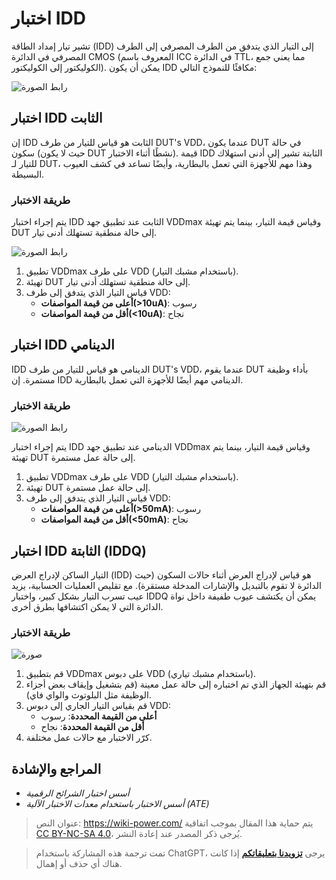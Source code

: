 # اختبار IDD

تشير تيار إمداد الطاقة (IDD) إلى التيار الذي يتدفق من الطرف المصرفي إلى الطرف المصرفي في الدائرة CMOS (المعروف باسم ICC في الدائرة TTL، مما يعني جمع الكوليكتور إلى الكوليكتور). يمكن أن يكون IDD مكافئًا للنموذج التالي:

![رابط الصورة](https://media.wiki-power.com/img/20220910234238.png)

## اختبار IDD الثابت

إن IDD الثابت هو قياس للتيار من طرف DUT's VDD، عندما يكون DUT في حالة سكون (حيث لا يكون DUT نشطًا أثناء الاختبار). قيمة IDD الثابتة تشير إلى أدنى استهلاك للتيار لـ DUT، وهذا مهم للأجهزة التي تعمل بالبطارية، وأيضًا تساعد في كشف العيوب البسيطة.

### طريقة الاختبار

يتم إجراء اختبار IDD الثابت عند تطبيق جهد VDDmax وقياس قيمة التيار، بينما يتم تهيئة DUT إلى حالة منطقية تستهلك أدنى تيار.

![رابط الصورة](https://media.wiki-power.com/img/20220911201659.png)

1. تطبيق VDDmax على طرف VDD (باستخدام مشبك التيار).
2. تهيئة DUT إلى حالة منطقية تستهلك أدنى تيار.
3. قياس التيار الذي يتدفق إلى طرف VDD:
   - **أعلى من قيمة المواصفات(>10uA)**: رسوب
   - **أقل من قيمة المواصفات(<10uA)**: نجاح

## اختبار IDD الدينامي

IDD الدينامي هو قياس للتيار من طرف DUT's VDD، عندما يقوم DUT بأداء وظيفة مستمرة. إن IDD الدينامي مهم أيضًا للأجهزة التي تعمل بالبطارية.

### طريقة الاختبار

![رابط الصورة](https://media.wiki-power.com/img/20220911201603.png)

يتم إجراء اختبار IDD الدينامي عند تطبيق جهد VDDmax وقياس قيمة التيار، بينما يتم تهيئة DUT إلى حالة عمل مستمرة.

1. تطبيق VDDmax على طرف VDD (باستخدام مشبك التيار).
2. تهيئة DUT إلى حالة عمل مستمرة.
3. قياس التيار الذي يتدفق إلى طرف VDD:
   - **أعلى من قيمة المواصفات(>50mA)**: رسوب
   - **أقل من قيمة المواصفات(<50mA)**: نجاح

## اختبار IDD الثابتة (IDDQ)

التيار الساكن لإدراج العرض (IDD) هو قياس لإدراج العرض أثناء حالات السكون (حيث الدائرة لا تقوم بالتبديل والإشارات المدخلة مستقرة). مع تقليص العمليات الحسابية، يزيد عيب تسرب التيار بشكل كبير، واختبار IDDQ يمكن أن يكتشف عيوب طفيفة داخل نواة الدائرة التي لا يمكن اكتشافها بطرق أخرى.

### طريقة الاختبار

![صورة](https://media.wiki-power.com/img/20220911213042.png)

1. قم بتطبيق VDDmax على دبوس VDD (باستخدام مشبك تياري).
2. قم بتهيئة الجهاز الذي تم اختباره إلى حالة عمل معينة (قم بتشغيل وإيقاف بعض أجزاء الوظيفة مثل البلوتوث والواي فاي).
3. قم بقياس التيار الجاري إلى دبوس VDD:
   - **أعلى من القيمة المحددة**: رسوب
   - **أقل من القيمة المحددة**: نجاح
4. كرّر الاختبار مع حالات عمل مختلفة.

## المراجع والإشادة

- _أسس اختبار الشرائح الرقمية_
- _أسس الاختبار باستخدام معدات الاختبار الآلية (ATE)_

> عنوان النص: <https://wiki-power.com/>
> يتم حماية هذا المقال بموجب اتفاقية [CC BY-NC-SA 4.0](https://creativecommons.org/licenses/by/4.0/deed.zh)، يُرجى ذكر المصدر عند إعادة النشر.

> تمت ترجمة هذه المشاركة باستخدام ChatGPT، يرجى [**تزويدنا بتعليقاتكم**](https://github.com/linyuxuanlin/Wiki_MkDocs/issues/new) إذا كانت هناك أي حذف أو إهمال.

